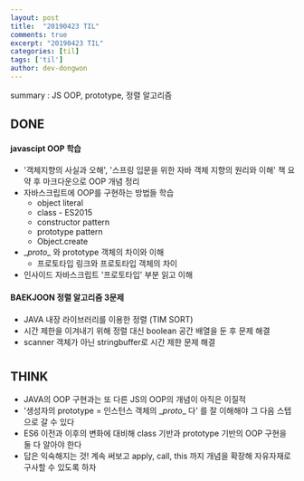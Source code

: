 ```yaml
---
layout: post
title:  "20190423 TIL"
comments: true
excerpt: "20190423 TIL"
categories: [til]
tags: ['til']
author: dev-dongwon
---
```

summary : JS OOP, prototype, 정렬 알고리즘


## DONE

#### **javascipt OOP 학습**  
- '객체지향의 사실과 오해', '스프링 입문을 위한 자바 객체 지향의 원리와 이해' 책 요약 후 마크다운으로 OOP 개념 정리
- 자바스크립트에 OOP를 구현하는 방법들 학습
    - object literal
    - class - ES2015
    - constructor pattern
    - prototype pattern
    - Object.create
- \__proto__ 와 prototype 객체의 차이와 이해
    - 프로토타입 링크와 프로토타입 객체의 차이
- 인사이드 자바스크립트 '프로토타입' 부분 읽고 이해

#### **BAEKJOON 정렬 알고리즘 3문제**
- JAVA 내장 라이브러리를 이용한 정렬 (TIM SORT)
- 시간 제한을 이겨내기 위해 정렬 대신 boolean 공간 배열을 둔 후 문제 해결
- scanner 객체가 아닌 stringbuffer로 시간 제한 문제 해결

#

## THINK

- JAVA의 OOP 구현과는 또 다른 JS의 OOP의 개념이 아직은 이질적
- '생성자의 prototype = 인스턴스 객체의 \__proto__ 다' 를 잘 이해해야 그 다음 스텝으로 갈 수 있다
- ES6 이전과 이후의 변화에 대비해 class 기반과 prototype 기반의 OOP 구현을 둘 다 알아야 한다
- 답은 익숙해지는 것! 계속 써보고 apply, call, this 까지 개념을 확장해 자유자재로 구사할 수 있도록 하자